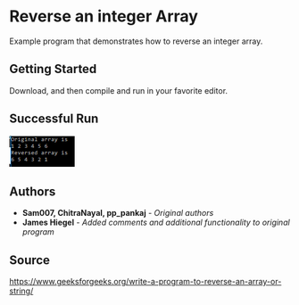 # Reverse an integer Array

Example program that demonstrates how to reverse an integer array.

## Getting Started

Download, and then compile and run in your favorite editor.

## Successful Run
![reverse array](https://github.com/JamesHiegel/CSharp_Portfolio/blob/master/ReverseArray/img/running.PNG)



## Authors

* **Sam007, ChitraNayal, pp_pankaj** - *Original authors*
* **James Hiegel** - *Added comments and additional functionality to original program*

## Source

https://www.geeksforgeeks.org/write-a-program-to-reverse-an-array-or-string/